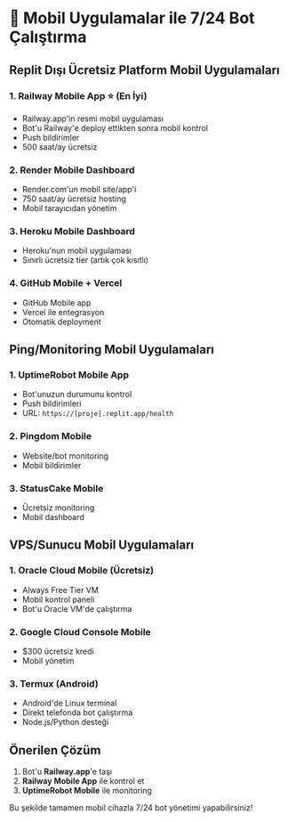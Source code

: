 # 📱 Mobil Uygulamalar ile 7/24 Bot Çalıştırma

## Replit Dışı Ücretsiz Platform Mobil Uygulamaları

### 1. **Railway Mobile App** ⭐ (En İyi)
- Railway.app'in resmi mobil uygulaması
- Bot'u Railway'e deploy ettikten sonra mobil kontrol
- Push bildirimler
- 500 saat/ay ücretsiz

### 2. **Render Mobile Dashboard**
- Render.com'un mobil site/app'i
- 750 saat/ay ücretsiz hosting
- Mobil tarayıcıdan yönetim

### 3. **Heroku Mobile Dashboard**
- Heroku'nun mobil uygulaması
- Sınırlı ücretsiz tier (artık çok kısıtlı)

### 4. **GitHub Mobile + Vercel**
- GitHub Mobile app
- Vercel ile entegrasyon
- Otomatik deployment

## Ping/Monitoring Mobil Uygulamaları

### 1. **UptimeRobot Mobile App**
- Bot'unuzun durumunu kontrol
- Push bildirimleri
- URL: `https://[proje].replit.app/health`

### 2. **Pingdom Mobile**
- Website/bot monitoring
- Mobil bildirimler

### 3. **StatusCake Mobile**
- Ücretsiz monitoring
- Mobil dashboard

## VPS/Sunucu Mobil Uygulamaları

### 1. **Oracle Cloud Mobile** (Ücretsiz)
- Always Free Tier VM
- Mobil kontrol paneli
- Bot'u Oracle VM'de çalıştırma

### 2. **Google Cloud Console Mobile**
- $300 ücretsiz kredi
- Mobil yönetim

### 3. **Termux** (Android)
- Android'de Linux terminal
- Direkt telefonda bot çalıştırma
- Node.js/Python desteği

## Önerilen Çözüm
1. Bot'u **Railway.app**'e taşı
2. **Railway Mobile App** ile kontrol et
3. **UptimeRobot Mobile** ile monitoring

Bu şekilde tamamen mobil cihazla 7/24 bot yönetimi yapabilirsiniz!
